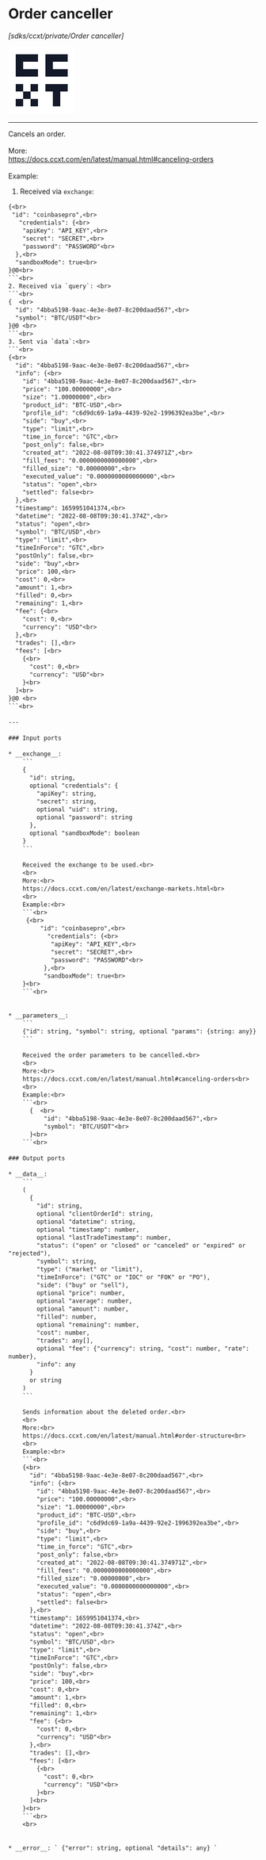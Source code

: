 # Order canceller

_[sdks/ccxt/private/Order canceller]_

![icon](</assets/icons/7d4b9ff9-dbdc-44e1-a901-cd9d869db931.png>)

---

Cancels an order.<br>
<br>
More:<br>
https://docs.ccxt.com/en/latest/manual.html#canceling-orders<br>
<br>
Example:<br>
1. Received via `exchange`:<br>
```<br>
{<br>
 "id": "coinbasepro",<br>
   "credentials": {<br>
    "apiKey": "API_KEY",<br>
    "secret": "SECRET",<br>
    "password": "PASSWORD"<br>
  },<br>
  "sandboxMode": true<br>
}@0<br>
```<br>
2. Received via `query`: <br>
```<br>
{  <br>
  "id": "4bba5198-9aac-4e3e-8e07-8c200daad567",<br>
  "symbol": "BTC/USDT"<br>
}@0 <br>
```<br>
3. Sent via `data`:<br>
```<br>
{<br>
  "id": "4bba5198-9aac-4e3e-8e07-8c200daad567",<br>
  "info": {<br>
    "id": "4bba5198-9aac-4e3e-8e07-8c200daad567",<br>
    "price": "100.00000000",<br>
    "size": "1.00000000",<br>
    "product_id": "BTC-USD",<br>
    "profile_id": "c6d9dc69-1a9a-4439-92e2-1996392ea3be",<br>
    "side": "buy",<br>
    "type": "limit",<br>
    "time_in_force": "GTC",<br>
    "post_only": false,<br>
    "created_at": "2022-08-08T09:30:41.374971Z",<br>
    "fill_fees": "0.0000000000000000",<br>
    "filled_size": "0.00000000",<br>
    "executed_value": "0.0000000000000000",<br>
    "status": "open",<br>
    "settled": false<br>
  },<br>
  "timestamp": 1659951041374,<br>
  "datetime": "2022-08-08T09:30:41.374Z",<br>
  "status": "open",<br>
  "symbol": "BTC/USD",<br>
  "type": "limit",<br>
  "timeInForce": "GTC",<br>
  "postOnly": false,<br>
  "side": "buy",<br>
  "price": 100,<br>
  "cost": 0,<br>
  "amount": 1,<br>
  "filled": 0,<br>
  "remaining": 1,<br>
  "fee": {<br>
    "cost": 0,<br>
    "currency": "USD"<br>
  },<br>
  "trades": [],<br>
  "fees": [<br>
    {<br>
      "cost": 0,<br>
      "currency": "USD"<br>
    }<br>
  ]<br>
}@0 <br>
```<br>

---

### Input ports

* __exchange__: 
    ```
    {
      "id": string,
      optional "credentials": {
        "apiKey": string,
        "secret": string,
        optional "uid": string,
        optional "password": string
      },
      optional "sandboxMode": boolean
    }
    ```

    Received the exchange to be used.<br>
    <br>
    More:<br>
    https://docs.ccxt.com/en/latest/exchange-markets.html<br>
    <br>
    Example:<br>
    ```<br>
     {<br>
         "id": "coinbasepro",<br>
           "credentials": {<br>
            "apiKey": "API_KEY",<br>
            "secret": "SECRET",<br>
            "password": "PASSWORD"<br>
          },<br>
          "sandboxMode": true<br>
    }<br>
    ```<br>


* __parameters__: 
    ```
    {"id": string, "symbol": string, optional "params": {string: any}}
    ```

    Received the order parameters to be cancelled.<br>
    <br>
    More:<br>
    https://docs.ccxt.com/en/latest/manual.html#canceling-orders<br>
    <br>
    Example:<br>
    ```<br>
      {  <br>
          "id": "4bba5198-9aac-4e3e-8e07-8c200daad567",<br>
          "symbol": "BTC/USDT"<br>
      }<br>
    ```<br>

### Output ports

* __data__: 
    ```
    (
      {
        "id": string,
        optional "clientOrderId": string,
        optional "datetime": string,
        optional "timestamp": number,
        optional "lastTradeTimestamp": number,
        "status": ("open" or "closed" or "canceled" or "expired" or "rejected"),
        "symbol": string,
        "type": ("market" or "limit"),
        "timeInForce": ("GTC" or "IOC" or "FOK" or "PO"),
        "side": ("buy" or "sell"),
        optional "price": number,
        optional "average": number,
        optional "amount": number,
        "filled": number,
        optional "remaining": number,
        "cost": number,
        "trades": any[],
        optional "fee": {"currency": string, "cost": number, "rate": number},
        "info": any
      }
      or string
    )
    ```

    Sends information about the deleted order.<br>
    <br>
    More:<br>
    https://docs.ccxt.com/en/latest/manual.html#order-structure<br>
    <br>
    Example:<br>
    ```<br>
    {<br>
      "id": "4bba5198-9aac-4e3e-8e07-8c200daad567",<br>
      "info": {<br>
        "id": "4bba5198-9aac-4e3e-8e07-8c200daad567",<br>
        "price": "100.00000000",<br>
        "size": "1.00000000",<br>
        "product_id": "BTC-USD",<br>
        "profile_id": "c6d9dc69-1a9a-4439-92e2-1996392ea3be",<br>
        "side": "buy",<br>
        "type": "limit",<br>
        "time_in_force": "GTC",<br>
        "post_only": false,<br>
        "created_at": "2022-08-08T09:30:41.374971Z",<br>
        "fill_fees": "0.0000000000000000",<br>
        "filled_size": "0.00000000",<br>
        "executed_value": "0.0000000000000000",<br>
        "status": "open",<br>
        "settled": false<br>
      },<br>
      "timestamp": 1659951041374,<br>
      "datetime": "2022-08-08T09:30:41.374Z",<br>
      "status": "open",<br>
      "symbol": "BTC/USD",<br>
      "type": "limit",<br>
      "timeInForce": "GTC",<br>
      "postOnly": false,<br>
      "side": "buy",<br>
      "price": 100,<br>
      "cost": 0,<br>
      "amount": 1,<br>
      "filled": 0,<br>
      "remaining": 1,<br>
      "fee": {<br>
        "cost": 0,<br>
        "currency": "USD"<br>
      },<br>
      "trades": [],<br>
      "fees": [<br>
        {<br>
          "cost": 0,<br>
          "currency": "USD"<br>
        }<br>
      ]<br>
    }<br>
    ```<br>
    <br>


* __error__: ` {"error": string, optional "details": any} `

